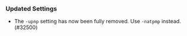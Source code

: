 ### Updated Settings

- The `-upnp` setting has now been fully removed. Use `-natpmp` instead. (#32500)
